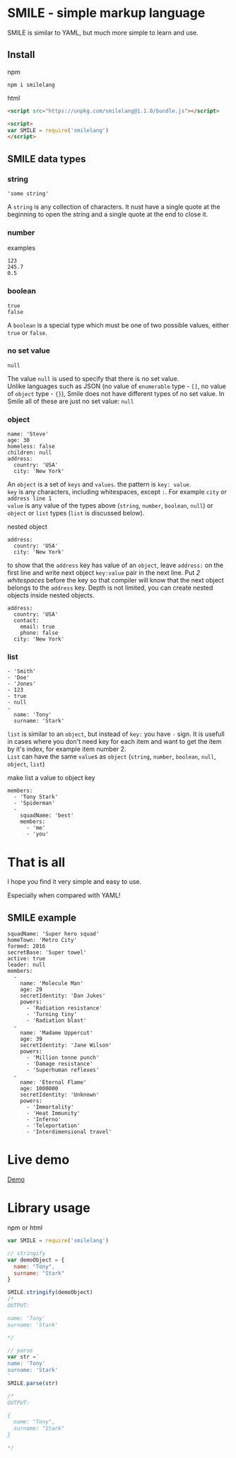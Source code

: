 # SMILE - simple markup language
SMILE is similar to YAML, but much more simple to learn and use.

## Install

npm
```
npm i smilelang
```

html
```html
<script src="https://unpkg.com/smilelang@1.1.0/bundle.js"></script>

<script>
var SMILE = require('smilelang')
</script>

```


## SMILE data types
### string
```
'some string'
```  
A `string` is any collection of characters. It nust have a single quote at the beginning to open the string and a single quote at the end to close it.

### number
examples
```
123
245.7
0.5
```

### boolean
```
true
false
```
A `boolean` is a special type which must be one of two possible values, either `true` or `false`. 

### no set value

```
null
```

The value `null` is used to specify that there is no set value.   
Unlike languages such as JSON (no value of `enumerable` type - `[]`, no value of `object` type - `{}`), Smile does not have different types of no set value. In Smile all of these are just no set value: `null`

### object
```
name: 'Steve'
age: 30
homeless: false
children: null
address:
  country: 'USA'
  city: 'New York' 
```

An `object` is a set of `keys` and `values`. the pattern is `key: value`.  
`key` is any characters, including whitespaces, except `:`. For example `city` or `address line 1`  
`value` is any value of the types above (`string`, `number`, `boolean`, `null`) or `object` or `list` types (`list` is discussed below).

nested object
```
address:
  country: 'USA'
  city: 'New York' 
```
to show that the `address` key has value of an `object`, leave `address:` on the first line and write next object `key:value` pair in the next line. Put *2 whitespaces* before the key so that compiler will know that the next object belongs to the `address` key. Depth is not limited, you can create nested objects inside nested objects.
```
address:
  country: 'USA'
  contact:
    email: true
    phone: false
  city: 'New York' 
```

### list

```
- 'Smith'
- 'Doe'
- 'Jones'
- 123
- true
- null
-
  name: 'Tony'
  surname: 'Stark'
```

`list` is similar to an `object`, but instead of `key:` you have `-` sign. It is usefull in cases where you don't need key for each item and want to get the item by it's index, for example item number 2.  
`List` can have the same `value`s as `object` (`string`, `number`, `boolean`, `null`, `object`, `list`)

make list a value to object key
```
members:
  - 'Tony Stark'
  - 'Spiderman'
  - 
    squadName: 'best'
    members:
      - 'me'
      - 'you'
```

# That is all
I hope you find it very simple and easy to use.

Especially when compared with YAML!

## SMILE example

```
squadName: 'Super hero squad'
homeTown: 'Metro City'
formed: 2016
secretBase: 'Super towel'
active: true
leader: null
members:
  -
    name: 'Molecule Man'
    age: 29
    secretIdentity: 'Dan Jukes'
    powers:
      - 'Radiation resistance'
      - 'Turning tiny'
      - 'Radiation blast'
  -
    name: 'Madame Uppercut'
    age: 39
    secretIdentity: 'Jane Wilson'
    powers:
      - 'Million tonne punch'
      - 'Damage resistance'
      - 'Superhuman reflexes'
  -
    name: 'Eternal Flame'
    age: 1000000
    secretIdentity: 'Unknown'
    powers:
      - 'Immortality'
      - 'Heat Immunity'
      - 'Inferno'
      - 'Teleportation'
      - 'Interdimensional travel'
```

# Live demo
[Demo](demo.html) 

# Library usage

npm or html

```javascript
var SMILE = require('smilelang')

// stringify
var demoObject = {
  name: "Tony",
  surname: "Stark"
}

SMILE.stringify(demoObject)
/*
OUTPUT:

name: 'Tony'
surname: 'Stark'

*/

// parse
var str =`
name: 'Tony'
surname: 'Stark'
`
SMILE.parse(str)

/*
OUTPUT:

{
  name: "Tony",
  surname: "Stark"
}

*/
```
